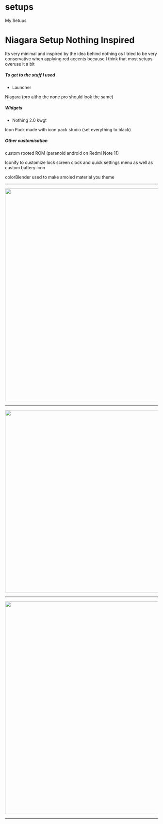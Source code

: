 # setups
My Setups
# Niagara Setup Nothing Inspired
Its very minimal and inspired by the idea behind nothing os I tried to be very conservative when applying red accents because I think that most setups overuse it a bit 

##### To get to the stuff I used 
- Launcher

Niagara (pro altho the none pro should look the same)

##### Widgets

- Nothing 2.0 kwgt

Icon Pack made with icon pack studio (set everything to black)

##### Other customisation
custom rooted ROM (paranoid android on Redmi Note 11)

Iconify to customize lock screen clock and quick settings menu as well as custom battery icon

colorBlender used to make amoled material you theme

***

<div align="center">
    <img src="https://github.com/user-attachments/assets/7d1727f9-57a8-4633-a92a-809a2b4a3a1e" 
        width="600" 
        height="700">
</div>

***


<div align="center">
    <img src="https://github.com/user-attachments/assets/545f9fd8-89e2-4c26-bc6e-a0eed2f86c97" 
        width="780" 
        height="600">
</div>

***

<div align="center">
    <img src="https://github.com/user-attachments/assets/e7869667-a6f2-4427-9931-1f1a5ccb884b" 
        width="600" 
        height="700">
</div>

***
